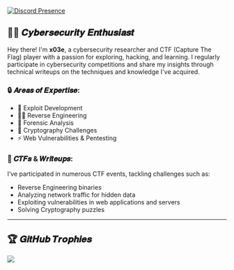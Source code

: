 [![Discord Presence](https://lanyard.cnrad.dev/api/535227610888929299)](https://discord.com/users/535227610888929299)

## 🕵️‍♂️ 𝑪𝒚𝒃𝒆𝒓𝒔𝒆𝒄𝒖𝒓𝒊𝒕𝒚 𝑬𝒏𝒕𝒉𝒖𝒔𝒊𝒂𝒔𝒕

Hey there! I'm __x03e__, a cybersecurity researcher and CTF (Capture The Flag) player with a passion for exploring, hacking, and learning. I regularly participate in cybersecurity competitions and share my insights through technical writeups on the techniques and knowledge I've acquired.

### 🔒 𝑨𝒓𝒆𝒂𝒔 𝒐𝒇 𝑬𝒙𝒑𝒆𝒓𝒕𝒊𝒔𝒆:
- 🔧 Exploit Development
- 🕵️‍♂️ Reverse Engineering
- 🐾 Forensic Analysis
- 🔐 Cryptography Challenges
- ⚡ Web Vulnerabilities & Pentesting
  
### 🎯 𝑪𝑻𝑭𝒔 & 𝑾𝒓𝒊𝒕𝒆𝒖𝒑𝒔:
I’ve participated in numerous CTF events, tackling challenges such as:
- Reverse Engineering binaries
- Analyzing network traffic for hidden data
- Exploiting vulnerabilities in web applications and servers
- Solving Cryptography puzzles

---

## 🏆 𝑮𝒊𝒕𝑯𝒖𝒃 𝑻𝒓𝒐𝒑𝒉𝒊𝒆𝒔

<td width="2000"><img src="https://github-trophies.vercel.app/?username=x03ee&rank=SECRET,SSS,SS,S,AAA,AA&row=2&column=9&theme=gruvbox"></td>

